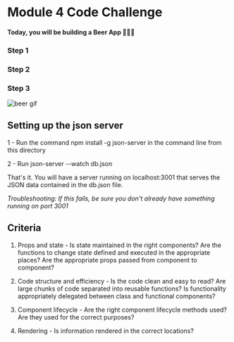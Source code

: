 # Module 4 Code Challenge

#### Today, you will be building a Beer App 🍺🍺🍺

### Step 1
<!-- -- As a user, when the page loads, I should see a list of beer names retrieved from an API on the right hand side of the screen. -->

### Step 2
<!-- -- As a user, when I click a beer name, the application should reveal more information about that particular beer. -->

### Step 3
<!-- -- As a user, I can filter through the beer list by typing the name of a beer in the search input -->

![beer gif](App-Gif.gif)

## Setting up the json server

1 - Run the command npm install -g json-server in the command line from this directory

2 - Run json-server --watch db.json

That's it. You will have a server running on localhost:3001 that serves the JSON data contained in the db.json file.

_Troubleshooting: If this fails, be sure you don't already have something running on port 3001_

## Criteria

1. Props and state - Is state maintained in the right components? Are the functions to change state defined and executed in the appropriate places? Are the appropriate props passed from component to component?

2. Code structure and efficiency - Is the code clean and easy to read? Are large chunks of code separated into reusable functions? Is functionality appropriately delegated between class and functional components?

3. Component lifecycle - Are the right component lifecycle methods used? Are they used for the correct purposes?

4. Rendering - Is information rendered in the correct locations?
